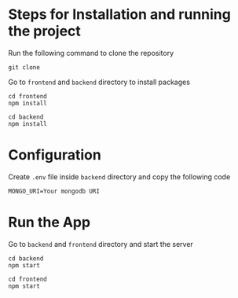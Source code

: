 # Steps for Installation and running the project

Run the following command to clone the repository
```
git clone 
```
Go to ```frontend``` and ```backend``` directory to install packages
```
cd frontend
npm install
```
```
cd backend
npm install
```
# Configuration
Create ```.env``` file inside ```backend``` directory and copy the following code

```
MONGO_URI=Your mongodb URI
```

# Run the App
Go to ```backend``` and ```frontend``` directory and start the server

```
cd backend
npm start
```

```
cd frontend
npm start
```
